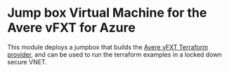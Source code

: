 # Jump box Virtual Machine for the Avere vFXT for Azure 

This module deploys a jumpbox that builds the [Avere vFXT Terraform provider](../../providers/terraform-provider-avere), and can be used to run the terraform examples in a locked down secure VNET.